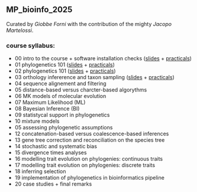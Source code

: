 ## MP_bioinfo_2025

Curated by *Giobbe Forni* with the contribution of the mighty *Jacopo Martelossi*.

### course syllabus:

- 00 intro to the course + software installation checks ([slides](https://github.com/for-giobbe/MP25/blob/main/slides/00.pdf) + [practicals](https://github.com/for-giobbe/MP25/blob/main/practicals/00.md))
- 01 phylogenetics 101 ([slides]() + [practicals]())
- 02 phylogenetics 101 ([slides]() + [practicals]())
- 03 orthology infererence and taxon sampling ([slides]() + [practicals](https://github.com/for-giobbe/MP25/blob/main/practicals/00.md))
- 04 sequence alignement and filtering
- 05 distance-based versus charcter-based algorythms
- 06 MK models of molecular evolution
- 07 Maximum Likelihood (ML)
- 08 Bayesian Inference (BI)
- 09 statistycal support in phylogenetics
- 10 mixture models
- 05 assessing phylogenetic assumptions
- 12 concatenation-based versus coalescence-based inferences
- 13 gene tree correction and reconciliation on the species tree
- 14 stochastic and systematic bias
- 15 divergence times analyses
- 16 modelling trait evolution on phylogenies: continuous traits
- 17 modelling trait evolution on phylogenies: discrete traits
- 18 inferring selection
- 19 implementation of phylogenetics in bioinformatics pipeline
- 20 case studies + final remarks